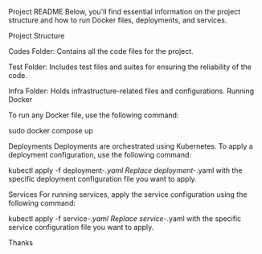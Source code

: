 Project README
Below, you'll find essential information on the project structure and how to run Docker files, deployments, and services.

Project Structure

Codes Folder: Contains all the code files for the project.

Test Folder: Includes test files and suites for ensuring the reliability of the code.

Infra Folder: Holds infrastructure-related files and configurations.
Running Docker

To run any Docker file, use the following command:

sudo docker compose up


Deployments
Deployments are orchestrated using Kubernetes. To apply a deployment configuration, use the following command:


kubectl apply -f deployment-_.yaml
Replace deployment-_.yaml with the specific deployment configuration file you want to apply. 

Services
For running services, apply the service configuration using the following command:

kubectl apply -f service-_.yaml
Replace service-_.yaml with the specific service configuration file you want to apply. 

Thanks
